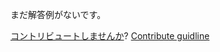 
まだ解答例がないです。

[コントリビュートしませんか](https://github.com/BFEdev/BFE.dev-solutions/blob/main/typescript/implement-ObjectPaths-O_ja.md)?  [Contribute guidline](https://github.com/BFEdev/BFE.dev-solutions#how-to-contribute)
